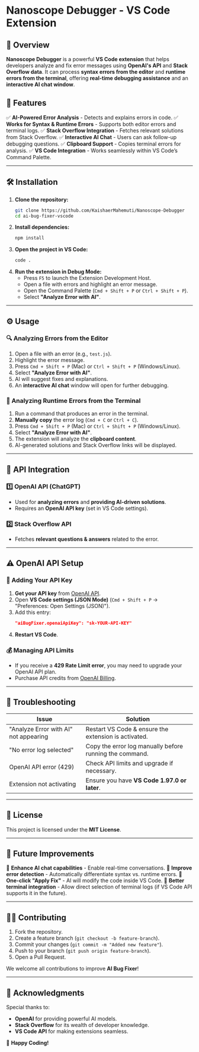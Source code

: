 # **Nanoscope Debugger - VS Code Extension**

## **📌 Overview**
**Nanoscope Debugger** is a powerful **VS Code extension** that helps developers analyze and fix error messages using **OpenAI's API** and **Stack Overflow data**. It can process **syntax errors from the editor** and **runtime errors from the terminal**, offering **real-time debugging assistance** and an **interactive AI chat window**.

## **🚀 Features**
✅ **AI-Powered Error Analysis** - Detects and explains errors in code.
✅ **Works for Syntax & Runtime Errors** - Supports both editor errors and terminal logs.
✅ **Stack Overflow Integration** - Fetches relevant solutions from Stack Overflow.
✅ **Interactive AI Chat** - Users can ask follow-up debugging questions.
✅ **Clipboard Support** - Copies terminal errors for analysis.
✅ **VS Code Integration** - Works seamlessly within VS Code’s Command Palette.

---

## **🛠 Installation**
1. **Clone the repository:**
   ```sh
   git clone https://github.com/KaishaerMahemuti/Nanoscope-Debugger
   cd ai-bug-fixer-vscode
   ```
2. **Install dependencies:**
   ```sh
   npm install
   ```
3. **Open the project in VS Code:**
   ```sh
   code .
   ```
4. **Run the extension in Debug Mode:**
   - Press `F5` to launch the Extension Development Host.
   - Open a file with errors and highlight an error message.
   - Open the Command Palette (`Cmd + Shift + P` or `Ctrl + Shift + P`).
   - Select **"Analyze Error with AI"**.

---

## **⚙️ Usage**
### **🔍 Analyzing Errors from the Editor**
1. Open a file with an error (e.g., `test.js`).
2. Highlight the error message.
3. Press `Cmd + Shift + P` (Mac) or `Ctrl + Shift + P` (Windows/Linux).
4. Select **"Analyze Error with AI"**.
5. AI will suggest fixes and explanations.
6. An **interactive AI chat** window will open for further debugging.

### **📌 Analyzing Runtime Errors from the Terminal**
1. Run a command that produces an error in the terminal.
2. **Manually copy** the error log (`Cmd + C` or `Ctrl + C`).
3. Press `Cmd + Shift + P` (Mac) or `Ctrl + Shift + P` (Windows/Linux).
4. Select **"Analyze Error with AI"**.
5. The extension will analyze the **clipboard content**.
6. AI-generated solutions and Stack Overflow links will be displayed.

---

## **🔗 API Integration**
### **1️⃣ OpenAI API (ChatGPT)**
- Used for **analyzing errors** and **providing AI-driven solutions**.
- Requires an **OpenAI API key** (set in VS Code settings).

### **2️⃣ Stack Overflow API**
- Fetches **relevant questions & answers** related to the error.

---

## **⚠️ OpenAI API Setup**
### **🔑 Adding Your API Key**
1. **Get your API key** from [OpenAI API](https://platform.openai.com/account/api-keys).
2. Open **VS Code settings (JSON Mode)** (`Cmd + Shift + P` → "Preferences: Open Settings (JSON)").
3. Add this entry:
   ```json
   "aiBugFixer.openaiApiKey": "sk-YOUR-API-KEY"
   ```
4. **Restart VS Code**.

### **💰 Managing API Limits**
- If you receive a **429 Rate Limit error**, you may need to upgrade your OpenAI API plan.
- Purchase API credits from [OpenAI Billing](https://platform.openai.com/account/billing).

---

## **🔧 Troubleshooting**
| Issue | Solution |
|--------|----------|
| "Analyze Error with AI" not appearing | Restart VS Code & ensure the extension is activated. |
| "No error log selected" | Copy the error log manually before running the command. |
| OpenAI API error (429) | Check API limits and upgrade if necessary. |
| Extension not activating | Ensure you have **VS Code 1.97.0 or later**. |

---

## **📜 License**
This project is licensed under the **MIT License**.

---

## **📌 Future Improvements**
🚀 **Enhance AI chat capabilities** - Enable real-time conversations.
🚀 **Improve error detection** - Automatically differentiate syntax vs. runtime errors.
🚀 **One-click "Apply Fix"** - AI will modify the code inside VS Code.
🚀 **Better terminal integration** - Allow direct selection of terminal logs (if VS Code API supports it in the future).

---

## **👨‍💻 Contributing**
1. Fork the repository.
2. Create a feature branch (`git checkout -b feature-branch`).
3. Commit your changes (`git commit -m "Added new feature"`).
4. Push to your branch (`git push origin feature-branch`).
5. Open a Pull Request.

We welcome all contributions to improve **AI Bug Fixer**!

---

## **🤝 Acknowledgments**
Special thanks to:
- **OpenAI** for providing powerful AI models.
- **Stack Overflow** for its wealth of developer knowledge.
- **VS Code API** for making extensions seamless.

🚀 **Happy Coding!**

